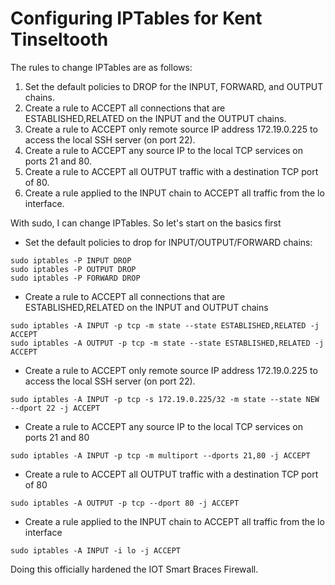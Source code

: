# Configuring IPTables for Kent Tinseltooth

The rules to change IPTables are as follows:

1. Set the default policies to DROP for the INPUT, FORWARD, and OUTPUT chains.
2. Create a rule to ACCEPT all connections that are ESTABLISHED,RELATED on the INPUT and the OUTPUT chains.
3. Create a rule to ACCEPT only remote source IP address 172.19.0.225 to access the local SSH server (on port 22).
4. Create a rule to ACCEPT any source IP to the local TCP services on ports 21 and 80.
5. Create a rule to ACCEPT all OUTPUT traffic with a destination TCP port of 80.
6. Create a rule applied to the INPUT chain to ACCEPT all traffic from the lo interface.

With sudo, I can change IPTables. So let's start on the basics first

- Set the default policies to drop for INPUT/OUTPUT/FORWARD chains:

```
sudo iptables -P INPUT DROP
sudo iptables -P OUTPUT DROP
sudo iptables -P FORWARD DROP
```

- Create a rule to ACCEPT all connections that are ESTABLISHED,RELATED on the INPUT and OUTPUT chains

```
sudo iptables -A INPUT -p tcp -m state --state ESTABLISHED,RELATED -j ACCEPT
sudo iptables -A OUTPUT -p tcp -m state --state ESTABLISHED,RELATED -j ACCEPT
```

- Create a rule to ACCEPT only remote source IP address 172.19.0.225 to access the local SSH server (on port 22).

```
sudo iptables -A INPUT -p tcp -s 172.19.0.225/32 -m state --state NEW --dport 22 -j ACCEPT
```

- Create a rule to ACCEPT any source IP to the local TCP services on ports 21 and 80

```
sudo iptables -A INPUT -p tcp -m multiport --dports 21,80 -j ACCEPT
```

- Create a rule to ACCEPT all OUTPUT traffic with a destination TCP port of 80

```
sudo iptables -A OUTPUT -p tcp --dport 80 -j ACCEPT
```

- Create a rule applied to the INPUT chain to ACCEPT all traffic from the lo interface

```
sudo iptables -A INPUT -i lo -j ACCEPT
```

Doing this officially hardened the IOT Smart Braces Firewall.
